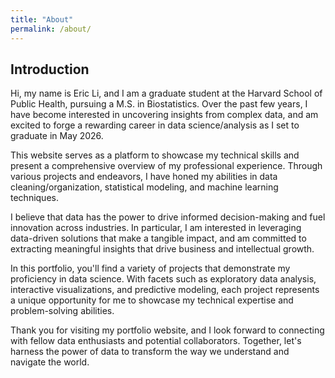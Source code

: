 ```yaml
---
title: "About"
permalink: /about/
---
```


## Introduction

Hi, my name is Eric Li, and I am a graduate student at the Harvard School of Public Health, pursuing a M.S. in Biostatistics. Over the past few years, I have become interested in uncovering insights from complex data, and am excited to forge a rewarding career in data science/analysis as I set to graduate in May 2026.

This website serves as a platform to showcase my technical skills and present a comprehensive overview of my professional experience. Through various projects and endeavors, I have honed my abilities in data cleaning/organization, statistical modeling, and machine learning techniques.

I believe that data has the power to drive informed decision-making and fuel innovation across industries. In particular, I am interested in leveraging data-driven solutions that make a tangible impact, and am committed to extracting meaningful insights that drive business and intellectual growth.

In this portfolio, you'll find a variety of projects that demonstrate my proficiency in data science. With facets such as exploratory data analysis, interactive visualizations, and predictive modeling, each project represents a unique opportunity for me to showcase my technical expertise and problem-solving abilities.

Thank you for visiting my portfolio website, and I look forward to connecting with fellow data enthusiasts and potential collaborators. Together, let's harness the power of data to transform the way we understand and navigate the world.

